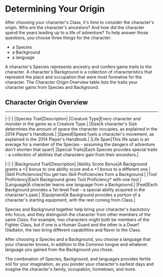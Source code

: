 # Determining Your Origin

After choosing your character's Class, it's time  to consider the character's origin. Who are the  character's ancestors? And how did the  character spend the years leading up to a life of  adventure? To help answer those questions, you  choose three things for the character:

- a Species
- a Background
- a language

A character's Species represents ancestry and confers game traits to the character.
A character's Background is a collection of characteristics that represent the place and occupation that were most formative for the character.
The Character Origin Overview table lists the traits your character gains from Species and Background.

## Character Origin Overview
---

|-|-|
|Species Trait|Description|
|Creature Type|Every character and monster in the game as a Creature Type.|
|Size|A character's Size determines the amount of space the character occupies, as explained in the 2014 Player's Handbook.|
|Speed|Speed fuels a character's movement, as explained in the 2014 Player's Handbook.|
|Life Span|This life span is an average for a member of the Species - assuming the dangers of adventure don't shorten that span!|
|Special Traits|Each Species provides special traits - a collection of abilities that characters gain from their ancestors.|

|-|-|
|Background Trait|Description|
|Ability Score Bonus|A Background grants a +2 bonus to one ability score and a +1 bonus to a different one.|
|Skill Proficiencies|You get two Skill Proficiencies from a Background.|
|Tool Proficiency|Each Background gives Tool Proficiency* with one tool.|
|Language|A character learns one language from a Background.|
|Feat|Each Background provides a 1st-level Feat - a special ability acquired in the character's past.|
|Equipment|A Background provides a portion of a character's starting equipment, with the rest coming from Class.|


Species and Background together help bring your character's backstory into focus, and they distinguish the character from other members of the same Class.
For example, two characters might both be members of the Fighter Class, but if one is a Human Guard and the other is a Dwarf Gladiator, the two bring different capabilities and flavor to the Class.

After choosing a Species and a Background, you choose a language that your character knows, in addition to the Common tongue and whatever language you gained from the Background you chose.

The combination of Species, Background, and languages provides fertile soil for your imagination, as you ponder your character's earliest days and imagine the character's family, occupation, hometown, and more.
